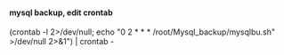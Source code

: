 #### mysql backup, edit crontab
(crontab -l 2>/dev/null; echo "0 2 * * * /root/Mysql_backup/mysqlbu.sh" >/dev/null 2>&1") | crontab -
